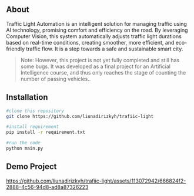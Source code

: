 ## About
Traffic Light Automation is an intelligent solution for managing traffic using AI technology, promising comfort and efficiency on the road. By leveraging Computer Vision, this system automatically adjusts traffic light durations based on real-time conditions, creating smoother, more efficient, and eco-friendly traffic flow. It is a step towards a safe and sustainable smart city.
> Note: However, this project is not yet fully completed and still has some bugs. It was developed as a final project for an Artificial Intelligence course, and thus only reaches the stage of counting the number of passing vehicles..

## Installation
```sh
#clone this repository
git clone https://github.com/liunadirizkyh/trafiic-light

#install requirement
pip install -r requirement.txt

#run the code
python main.py
```
## Demo Project
https://github.com/liunadirizkyh/trafiic-light/assets/113072942/666824f2-2888-4c56-94d8-ad8a87326223 
